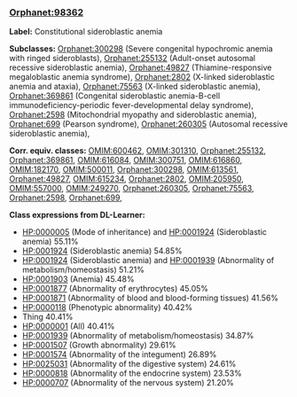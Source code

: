 
### [Orphanet:98362](http://www.orpha.net/ORDO/Orphanet_98362)
**Label:** Constitutional sideroblastic anemia

**Subclasses:** [Orphanet:300298](http://www.orpha.net/ORDO/Orphanet_300298) (Severe congenital hypochromic anemia with ringed sideroblasts), [Orphanet:255132](http://www.orpha.net/ORDO/Orphanet_255132) (Adult-onset autosomal recessive sideroblastic anemia), [Orphanet:49827](http://www.orpha.net/ORDO/Orphanet_49827) (Thiamine-responsive megaloblastic anemia syndrome), [Orphanet:2802](http://www.orpha.net/ORDO/Orphanet_2802) (X-linked sideroblastic anemia and ataxia), [Orphanet:75563](http://www.orpha.net/ORDO/Orphanet_75563) (X-linked sideroblastic anemia), [Orphanet:369861](http://www.orpha.net/ORDO/Orphanet_369861) (Congenital sideroblastic anemia-B-cell immunodeficiency-periodic fever-developmental delay syndrome), [Orphanet:2598](http://www.orpha.net/ORDO/Orphanet_2598) (Mitochondrial myopathy and sideroblastic anemia), [Orphanet:699](http://www.orpha.net/ORDO/Orphanet_699) (Pearson syndrome), [Orphanet:260305](http://www.orpha.net/ORDO/Orphanet_260305) (Autosomal recessive sideroblastic anemia), 

**Corr. equiv. classes:** [OMIM:600462](http://purl.obolibrary.org/obo/OMIM_600462), [OMIM:301310](http://purl.obolibrary.org/obo/OMIM_301310), [Orphanet:255132](http://www.orpha.net/ORDO/Orphanet_255132), [Orphanet:369861](http://www.orpha.net/ORDO/Orphanet_369861), [OMIM:616084](http://purl.obolibrary.org/obo/OMIM_616084), [OMIM:300751](http://purl.obolibrary.org/obo/OMIM_300751), [OMIM:616860](http://purl.obolibrary.org/obo/OMIM_616860), [OMIM:182170](http://purl.obolibrary.org/obo/OMIM_182170), [OMIM:500011](http://purl.obolibrary.org/obo/OMIM_500011), [Orphanet:300298](http://www.orpha.net/ORDO/Orphanet_300298), [OMIM:613561](http://purl.obolibrary.org/obo/OMIM_613561), [Orphanet:49827](http://www.orpha.net/ORDO/Orphanet_49827), [OMIM:615234](http://purl.obolibrary.org/obo/OMIM_615234), [Orphanet:2802](http://www.orpha.net/ORDO/Orphanet_2802), [OMIM:205950](http://purl.obolibrary.org/obo/OMIM_205950), [OMIM:557000](http://purl.obolibrary.org/obo/OMIM_557000), [OMIM:249270](http://purl.obolibrary.org/obo/OMIM_249270), [Orphanet:260305](http://www.orpha.net/ORDO/Orphanet_260305), [Orphanet:75563](http://www.orpha.net/ORDO/Orphanet_75563), [Orphanet:2598](http://www.orpha.net/ORDO/Orphanet_2598), [Orphanet:699](http://www.orpha.net/ORDO/Orphanet_699), 

**Class expressions from DL-Learner:**

- [HP:0000005](http://purl.obolibrary.org/obo/HP_0000005) (Mode of inheritance) and [HP:0001924](http://purl.obolibrary.org/obo/HP_0001924) (Sideroblastic anemia) 55.11%
- [HP:0001924](http://purl.obolibrary.org/obo/HP_0001924) (Sideroblastic anemia) 54.85%
- [HP:0001924](http://purl.obolibrary.org/obo/HP_0001924) (Sideroblastic anemia) and [HP:0001939](http://purl.obolibrary.org/obo/HP_0001939) (Abnormality of metabolism/homeostasis) 51.21%
- [HP:0001903](http://purl.obolibrary.org/obo/HP_0001903) (Anemia) 45.48%
- [HP:0001877](http://purl.obolibrary.org/obo/HP_0001877) (Abnormality of erythrocytes) 45.05%
- [HP:0001871](http://purl.obolibrary.org/obo/HP_0001871) (Abnormality of blood and blood-forming tissues) 41.56%
- [HP:0000118](http://purl.obolibrary.org/obo/HP_0000118) (Phenotypic abnormality) 40.42%
- Thing 40.41%
- [HP:0000001](http://purl.obolibrary.org/obo/HP_0000001) (All) 40.41%
- [HP:0001939](http://purl.obolibrary.org/obo/HP_0001939) (Abnormality of metabolism/homeostasis) 34.87%
- [HP:0001507](http://purl.obolibrary.org/obo/HP_0001507) (Growth abnormality) 29.61%
- [HP:0001574](http://purl.obolibrary.org/obo/HP_0001574) (Abnormality of the integument) 26.89%
- [HP:0025031](http://purl.obolibrary.org/obo/HP_0025031) (Abnormality of the digestive system) 24.61%
- [HP:0000818](http://purl.obolibrary.org/obo/HP_0000818) (Abnormality of the endocrine system) 23.53%
- [HP:0000707](http://purl.obolibrary.org/obo/HP_0000707) (Abnormality of the nervous system) 21.20%


